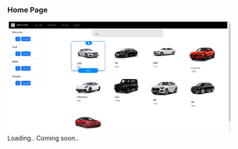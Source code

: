 ### Home Page<br/>
<img src="https://github.com/emircanomak/rentaCar/blob/master/rent.png" width="auto"><br/> 
Loading..
Coming soon..
